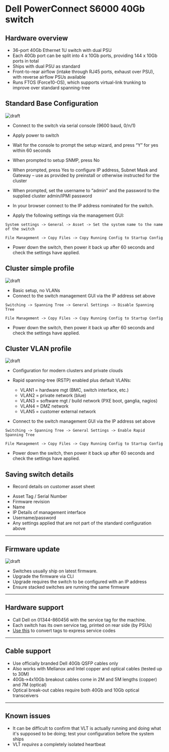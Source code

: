 # Dell PowerConnect S6000 40Gb switch

## Hardware overview
* 36-port 40Gb Ethernet 1U switch with dual PSU
* Each 40Gb port can be split into 4 x 10Gb ports, providing 144 x 10Gb ports in total
* Ships with dual PSU as standard
* Front-to-rear airflow (intake through RJ45 ports, exhaust over PSU), with reverse airflow PSUs available
* Runs FTOS (Force10-OS), which supports virtual-link trunking to improve over standard spanning-tree

## Standard Base Configuration
![draft](http://upload.wikimedia.org/wikipedia/commons/f/ff/DRAFT_ICON.png)
* Connect to the switch via serial console  (9600 baud, 0/n/1)
* Apply power to switch
* Wait for the console to prompt the setup wizard, and press “Y” for yes within 60 seconds
* When prompted to setup SNMP, press No
* When prompted, press Yes to configure IP address, Subnet Mask and Gateway – use as provided by preinstall or otherwise instructed for the cluster
* When prompted, set the username to “admin” and the password to the supplied cluster admin/IPMI password
* In your browser connect to the IP address nominated for the switch.

* Apply the following settings via the management GUI:
```
System settings -> General -> Asset -> Set the system name to the name of the switch
```
```
File Management -> Copy Files -> Copy Running Config to Startup Config
```
* Power down the switch, then power it back up after 60 seconds and check the settings have applied.

## **Cluster simple** profile
![draft](http://upload.wikimedia.org/wikipedia/commons/f/ff/DRAFT_ICON.png)
 * Basic setup, no VLANs
 * Connect to the switch management GUI via the IP address set above
```
Switching -> Spanning Tree -> General Settings -> Disable Spanning Tree
```
```
File Management -> Copy Files -> Copy Running Config to Startup Config
```
* Power down the switch, then power it back up after 60 seconds and check the settings have applied.

## **Cluster VLAN** profile
![draft](http://upload.wikimedia.org/wikipedia/commons/f/ff/DRAFT_ICON.png)
 * Configuration for modern clusters and private clouds
 * Rapid spanning-tree (RSTP) enabled plus default VLANs:
    *  VLAN1 = hardware mgt (BMC, switch interface, etc.)
    *  VLAN2 = private network (blue)
    *  VLAN3 = software mgt / build network (PXE boot, ganglia, nagios)
    *  VLAN4 = DMZ network
    *  VLAN5 = customer external network	

 * Connect to the switch management GUI via the IP address set above
```
Switching -> Spanning Tree -> General Settings -> Enable Rapid Spanning Tree
```
```
File Management -> Copy Files -> Copy Running Config to Startup Config
```
* Power down the switch, then power it back up after 60 seconds and check the settings have applied.

## Saving switch details
* Record details on customer asset sheet
 - Asset Tag / Serial Number
 - Firmware revision
 - Name
 - IP Details of management interface
 - Username/password
 - Any settings applied that are not part of the standard configuration above

***

## Firmware update
![draft](http://upload.wikimedia.org/wikipedia/commons/f/ff/DRAFT_ICON.png)
* Switches usually ship on latest firmware. 
* Upgrade the firmware via CLI
* Upgrade requires the switch to be configured with an IP address
* Ensure stacked switches are running the same firmware

***
## Hardware support
* Call Dell on 01344-860456 with the service tag for the machine.
* Each switch has its own service tag, printed on rear side (by PSUs)
* [Use this](http://creativyst.com/Doc/Articles/HT/Dell/DellNumb.htm) to convert tags to express service codes

***
## Cable support
* Use officially branded Dell 40Gb QSFP cables only
* Also works with Mellanox and Intel copper and optical cables (tested up to 30M)
* 40Gb->4x10Gb breakout cables come in 2M and 5M lengths (copper) and 7M (optical)
* Optical break-out cables require both 40Gb and 10Gb optical transceivers 

***
## Known issues
* It can be difficult to confirm that VLT is actually running and doing what it's supposed to be doing; test your configuration before the system ships
* VLT *requires* a completely isolated heartbeat 

